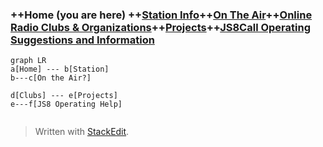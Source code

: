 
### ++Home (you are here) ++[Station Info](station.md)++[On The Air](ontheair.md)++[Online Radio Clubs & Organizations](clubs.md)++[Projects](projects.md)++[JS8Call Operating Suggestions and Information](js8opsuggestions.md)
```mermaid
graph LR
a[Home] --- b[Station]
b---c[On the Air?]

d[Clubs] --- e[Projects]
e---f[JS8 Operating Help]


```
> Written with [StackEdit](https://stackedit.io/).
<!--stackedit_data:
eyJoaXN0b3J5IjpbMjAxODMwMzM5Nl19
-->